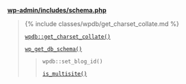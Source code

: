 <p><b><a href="https://developer.wordpress.org/reference/files/wp-admin/includes/schema.php/">wp-admin/includes/schema.php</a></b></p>

<blockquote>

{% include classes/wpdb/get_charset_collate.md %}

 [`wpdb::get_charset_collate()`](https://developer.wordpress.org/reference/classes/wpdb/get_charset_collate/)
 
 [`wp_get_db_schema()`](https://developer.wordpress.org/reference/functions/wp_get_db_schema/)
 
> `wpdb::set_blog_id()`
> 
> [`is_multisite()`](https://developer.wordpress.org/reference/functions/is_multisite/)

</blockquote>